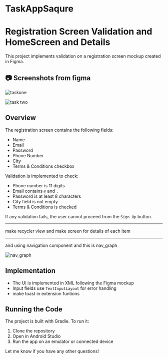 # TaskAppSaqure
# Registration Screen Validation and HomeScreen and Details
This project implements validation on a registration screen mockup created in Figma.
## 📷 Screenshots from figma 
![taskone](https://github.com/abuhussien28/taskInAppSaquare/assets/96633008/76a5d95b-98ac-4f78-8252-b223e67da76d)

![task two](https://github.com/abuhussien28/taskInAppSaquare/assets/96633008/a5d53987-7f18-47fd-9508-e90aeaecbb8b)


## Overview

The registration screen contains the following fields:

* Name
* Email
* Password
* Phone Number
* City
* Terms & Conditions checkbox

Validation is implemented to check:

* Phone number is 11 digits
* Email contains `@` and `.`
* Password is at least 8 characters
* City field is not empty
* Terms & Conditions is checked

If any validation fails, the user cannot proceed from the `Sign Up` button.
*************************************************************************************
make recycler view and make screen for details of each item 
************************************
and using navigation component 
and this is nav_graph 

![nav_graph](https://github.com/abuhussien28/taskInAppSaquare/assets/96633008/8d58a548-d188-4dab-bc45-1efe9e82a499)

## Implementation
* The UI is implemented in XML following the Figma mockup
* Input fields use `TextInputLayout` for error handling
* make toast in extension funtions

## Running the Code

The project is built with Gradle. To run it:

1. Clone the repository
2. Open in Android Studio
3.  Run the app on an emulator or connected device

Let me know if you have any other questions!
